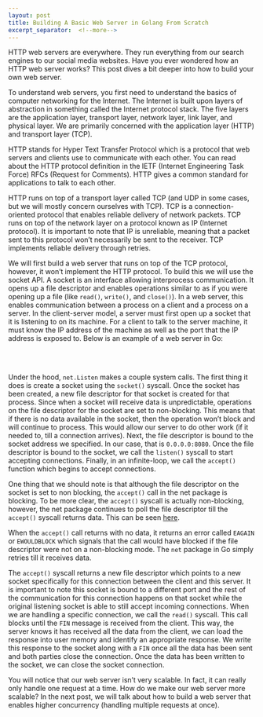 ```yaml
---
layout: post
title: Building A Basic Web Server in Golang From Scratch
excerpt_separator:  <!--more-->
---
```


HTTP web servers are everywhere. They run everything from our search engines to our social media websites. Have you ever wondered how an HTTP web server works? This post dives a bit deeper into how to build your own web server.

To understand web servers, you first need to understand the basics of computer networking for the Internet. The Internet is built upon layers of abstraction in something called the Internet protocol stack. The five layers are the application layer, transport layer, network layer, link layer, and physical layer. We are primarily concerned with the application layer (HTTP) and transport layer (TCP).

HTTP stands for Hyper Text Transfer Protocol which is a protocol that web servers and clients use to communicate with each other. You can read about the HTTP protocol definition in the IETF (Internet Engineering Task Force) RFCs (Request for Comments). HTTP gives a common standard for applications to talk to each other.

HTTP runs on top of a transport layer called TCP (and UDP in some cases, but we will mostly concern ourselves with TCP). TCP is a connection-oriented protocol that enables reliable delivery of network packets. TCP runs on top of the network layer on a protocol known as IP (Internet protocol). It is important to note that IP is unreliable, meaning that a packet sent to this protocol won’t necessarily be sent to the receiver. TCP implements reliable delivery through retries.

We will first build a web server that runs on top of the TCP protocol, however, it won’t implement the HTTP protocol. To build this we will use the socket API. A socket is an interface allowing interprocess communication. It opens up a file descriptor and enables operations similar to as if you were opening up a file (like `read()`, `write()`, and `close()`). In a web server, this enables communication between a process on a client and a process on a server. In the client-server model, a server must first open up a socket that it is listening to on its machine. For a client to talk to the server machine, it must know the IP address of the machine as well as the port that the IP address is exposed to. Below is an example of a web server in Go:

<br>
<script src="https://gist.github.com/kunaljaydesai/bcfe841f552c3074206150b504f5d046.js"></script>
<br>

Under the hood, `net.Listen` makes a couple system calls. The first thing it does is create a socket using the `socket()` syscall. Once the socket has been created, a new file descriptor for that socket is created for that process. Since when a socket will receive data is unpredictable, operations on the file descriptor for the socket are set to non-blocking. This means that if there is no data available in the socket, then the operation won’t block and will continue to process. This would allow our server to do other work (if it needed to, till a connection arrives). Next, the file descriptor is bound to the socket address we specified. In our case, that is `0.0.0.0:8080`. Once the file descriptor is bound to the socket, we call the `listen()` syscall to start accepting connections. Finally, in an infinite-loop, we call the ``accept()`` function which begins to accept connections.

One thing that we should note is that although the file descriptor on the socket is set to non blocking, the `accept()` call in the net package is blocking. To be more clear, the `accept()` syscall is actually non-blocking, however, the net package continues to poll the file descriptor till the `accept()` syscall returns data. This can be seen <a href="https://github.com/golang/go/blob/master/src/internal/poll/fd_unix.go#L367">here</a>.

When the `accept()` call returns with no data, it returns an error called `EAGAIN` or `EWOULDBLOCK` which signals that the call would have blocked if the file descriptor were not on a non-blocking mode. The `net` package in Go simply retries till it receives data.

The `accept()` syscall returns a new file descriptor which points to a new socket specifically for this connection between the client and this server. It is important to note this socket is bound to a different port and the rest of the communication for this connection happens on that socket while the original listening socket is able to still accept incoming connections. When we are handling a specific connection, we call the `read()` syscall. This call blocks until the `FIN` message is received from the client. This way, the server knows it has received all the data from the client, we can load the response into user memory and identify an appropriate response. We write this response to the socket along with a `FIN` once all the data has been sent and both parties close the connection. Once the data has been written to the socket, we can close the socket connection.

You will notice that our web server isn’t very scalable. In fact, it can really only handle one request at a time. How do we make our web server more scalable? In the next post, we will talk about how to build a web server that enables higher concurrency (handling multiple requests at once).